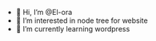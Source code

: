 - 👋 Hi, I’m @El-ora
- 👀 I’m interested in node tree for website
- 🌱 I’m currently learning wordpress

<!---
El-ora/El-ora is a ✨ special ✨ repository because its `README.md` (this file) appears on your GitHub profile.
You can click the Preview link to take a look at your changes.
--->
